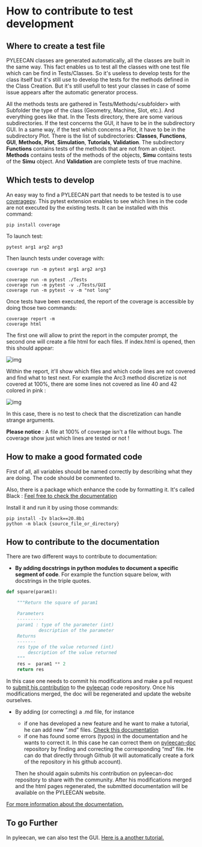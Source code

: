 # How to contribute to test development

## Where to create a test file

PYLEECAN classes are generated automatically, all the classes are built in the same way. 
This fact enables us to test all the classes with one test file which can be find in Tests/Classes. 
So it's useless to develop tests for the class itself but it's still use to develop the tests for the methods defined in the Class Creation.
But it's still usefull to test your classes in case of some issue appears after the automatic generator process.

All the methods tests are gathered in Tests/Methods/\<subfolder> with Subfolder the type of the class (Geometry, Machine, Slot, etc.). And everything goes like that.
In the Tests directory, there are some various subdirectories. 
If the test concerns the GUI, it have to be in the subdirectory GUI. 
In a same way, if the test which concerns a Plot, it have to be in the subdirectory Plot.
There is the list of subdirectories: __Classes__, __Functions__, __GUI__, __Methods__, __Plot__, __Simulation__, __Tutorials__, __Validation__.
The subdirectory __Functions__ contains tests of the methods that are not from an object. __Methods__ contains tests of the methods of the objects, __Simu__ contains
tests of the __Simu__ object. And __Validation__ are complete tests of true machine.

## Which tests to develop

An easy way to find a PYLEECAN part that needs to be tested is to use [coveragepy](https://github.com/nedbat/coveragepy/blob/coverage-5.3/doc/index.rst). This pytest extension enables to see which lines in the code are not executed by the existing tests. It can be installed with this command:
```
pip install coverage
```
To launch test:
```
pytest arg1 arg2 arg3
```
Then launch tests under coverage with:
```
coverage run -m pytest arg1 arg2 arg3

coverage run -m pytest ./Tests
coverage run -m pytest -v ./Tests/GUI
coverage run -m pytest -v -m "not long"
```
Once tests have been executed, the report of the coverage is accessible by doing those two commands:
```
coverage report -m
coverage html
```
The first one will allow to print the report in the computer prompt, the second one will create a file html for each files. If index.html is opened, then this should appear:

![img](https://pyleecan.org/_images/coverage_report.png)

Within the report, it'll show which files and which code lines are not covered and find what to test next.
For example the Arc3 method discretize is not covered at 100%, there are some lines not covered as line 40 and 42 colored in pink :

![img](https://pyleecan.org/_images/coverage1.png)

In this case, there is no test to check that the discretization can handle strange arguments.

__Please notice__ : A file at 100% of coverage isn't a file without bugs. The coverage show just which lines are tested or not !

## How to make a good formated code

First of all, all variables should be named correctly by describing what they are doing. The code should be commented to.

Also, there is a package which enhance the code by formatting it. It's called Black : [Feel free to check the documentation](https://black.readthedocs.io/en/stable/)

Install it and run it by using those commands:
```
pip install -Iv black==20.8b1
python -m black {source_file_or_directory}
```

## How to contribute to the documentation

There are two different ways to contribute to documentation:
* __By adding docstrings in python modules to document a specific segment of code__. For example the function square below, with docstrings in the triple quotes.
```py
def square(param1):

    """Return the square of param1

    Parameters
    ----------
    param1 : type of the parameter (int)
            description of the parameter
    Returns
    -------
    res type of the value returned (int)
        description of the value returned
    """
    res =  param1 ** 2
    return res
```

In this case one needs to commit his modifications and make a pull request to 
[submit his contribution](https://pyleecan.org/code.contribution.html) to the [pyleecan](https://github.com/Eomys/pyleecan) code repository. 
Once his modifications merged, the doc will be regenerated and update the website ourselves.
* By adding (or correcting) a .md file, for instance
  * if one has developed a new feature and he want to make a tutorial, he can add new “.md” files. [Check this documentation](https://agea.github.io/tutorial.md/)
  * if one has found some errors (typos) in the documentation and he wants to correct it. In this case he can correct them on [pyleecan-doc](https://github.com/Eomys/pyleecan-doc) repository by finding and correcting the corresponding “md” file. He can do that directly through Github (it will automatically create a fork of the repository in his github account).
  
  Then he should again submits his contribution on pyleecan-doc repository to share with the community. 
  After his modifications merged and the html pages regenerated, the submitted documentation will be available on the PYLEECAN website.
  
[For more information about the documentation.](https://pyleecan.org/doc.contribution.html)

## To go Further

In pyleecan, we can also test the GUI. [Here is a another tutorial.](https://github.com/Eomys/pyleecan-doc/blob/master/Tests_Turorials/how.to.unit.test.GUI.md)
